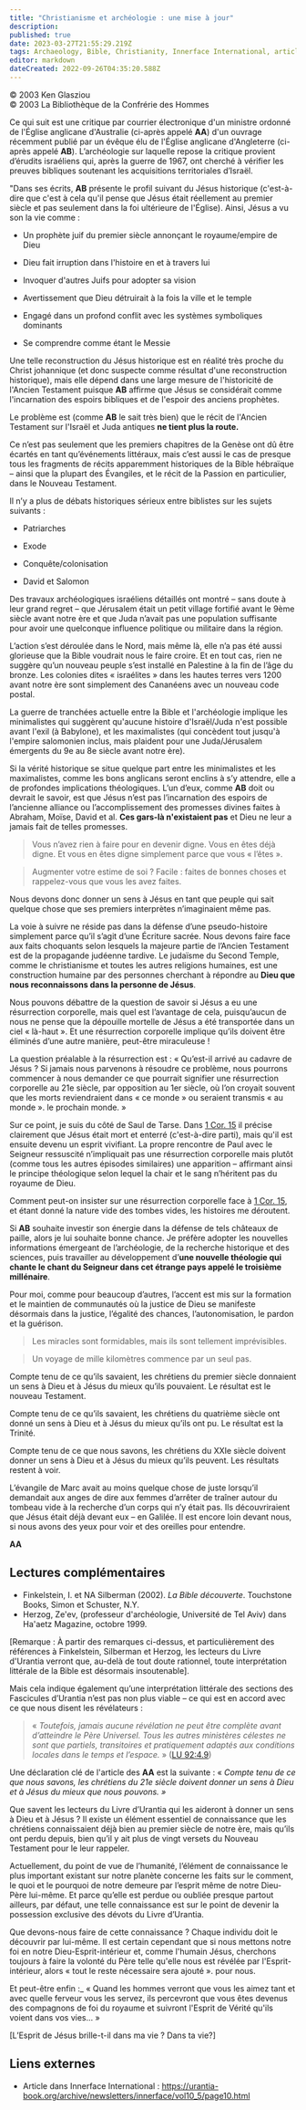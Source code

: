 ```yaml
---
title: "Christianisme et archéologie : une mise à jour"
description: 
published: true
date: 2023-03-27T21:55:29.219Z
tags: Archaeology, Bible, Christianity, Innerface International, article
editor: markdown
dateCreated: 2022-09-26T04:35:20.588Z
---
```


<p class="v-card v-sheet theme--light gray lighten-3 px-2">© 2003 Ken Glasziou<br>© 2003 La Bibliothèque de la Confrérie des Hommes</p>


Ce qui suit est une critique par courrier électronique d'un ministre ordonné de l'Église anglicane d'Australie (ci-après appelé **AA**) d'un ouvrage récemment publié par un évêque élu de l'Église anglicane d'Angleterre (ci-après appelé **AB**). L’archéologie sur laquelle repose la critique provient d’érudits israéliens qui, après la guerre de 1967, ont cherché à vérifier les preuves bibliques soutenant les acquisitions territoriales d’Israël.

"Dans ses écrits, **AB** présente le profil suivant du Jésus historique (c'est-à-dire que c'est à cela qu'il pense que Jésus était réellement au premier siècle et pas seulement dans la foi ultérieure de l'Église). Ainsi, Jésus a vu son la vie comme :

- Un prophète juif du premier siècle annonçant le royaume/empire de Dieu

- Dieu fait irruption dans l'histoire en et à travers lui

- Invoquer d'autres Juifs pour adopter sa vision

- Avertissement que Dieu détruirait à la fois la ville et le temple

- Engagé dans un profond conflit avec les systèmes symboliques dominants

- Se comprendre comme étant le Messie

Une telle reconstruction du Jésus historique est en réalité très proche du Christ johannique (et donc suspecte comme résultat d'une reconstruction historique), mais elle dépend dans une large mesure de l'historicité de l'Ancien Testament puisque **AB** affirme que Jésus se considérait comme l'incarnation des espoirs bibliques et de l'espoir des anciens prophètes.

Le problème est (comme **AB** le sait très bien) que le récit de l'Ancien Testament sur l'Israël et Juda antiques **ne tient plus la route.**

Ce n’est pas seulement que les premiers chapitres de la Genèse ont dû être écartés en tant qu’événements littéraux, mais c’est aussi le cas de presque tous les fragments de récits apparemment historiques de la Bible hébraïque – ainsi que la plupart des Évangiles, et le récit de la Passion en particulier, dans le Nouveau Testament.

Il n’y a plus de débats historiques sérieux entre biblistes sur les sujets suivants :

- Patriarches

- Exode

- Conquête/colonisation

- David et Salomon

Des travaux archéologiques israéliens détaillés ont montré – sans doute à leur grand regret – que Jérusalem était un petit village fortifié avant le 9ème siècle avant notre ère et que Juda n’avait pas une population suffisante pour avoir une quelconque influence politique ou militaire dans la région.

L’action s’est déroulée dans le Nord, mais même là, elle n’a pas été aussi glorieuse que la Bible voudrait nous le faire croire. Et en tout cas, rien ne suggère qu’un nouveau peuple s’est installé en Palestine à la fin de l’âge du bronze. Les colonies dites « israélites » dans les hautes terres vers 1200 avant notre ère sont simplement des Cananéens avec un nouveau code postal.

La guerre de tranchées actuelle entre la Bible et l'archéologie implique les minimalistes qui suggèrent qu'aucune histoire d'Israël/Juda n'est possible avant l'exil (à Babylone), et les maximalistes (qui concèdent tout jusqu'à l'empire salomonien inclus, mais plaident pour une Juda/Jérusalem émergents du 9e au 8e siècle avant notre ère).

Si la vérité historique se situe quelque part entre les minimalistes et les maximalistes, comme les bons anglicans seront enclins à s’y attendre, elle a de profondes implications théologiques. L’un d’eux, comme **AB** doit ou devrait le savoir, est que Jésus n’est pas l’incarnation des espoirs de l’ancienne alliance ou l’accomplissement des promesses divines faites à Abraham, Moïse, David et al. **Ces gars-là n'existaient pas** et Dieu ne leur a jamais fait de telles promesses.

> Vous n’avez rien à faire pour en devenir digne. Vous en êtes déjà digne. Et vous en êtes digne simplement parce que vous « l’êtes ».

> Augmenter votre estime de soi ? Facile : faites de bonnes choses et rappelez-vous que vous les avez faites.

Nous devons donc donner un sens à Jésus en tant que peuple qui sait quelque chose que ses premiers interprètes n’imaginaient même pas.

La voie à suivre ne réside pas dans la défense d’une pseudo-histoire simplement parce qu’il s’agit d’une Écriture sacrée. Nous devons faire face aux faits choquants selon lesquels la majeure partie de l’Ancien Testament est de la propagande judéenne tardive. Le judaïsme du Second Temple, comme le christianisme et toutes les autres religions humaines, est une construction humaine par des personnes cherchant à répondre au **Dieu que nous reconnaissons dans la personne de Jésus**.

Nous pouvons débattre de la question de savoir si Jésus a eu une résurrection corporelle, mais quel est l’avantage de cela, puisqu’aucun de nous ne pense que la dépouille mortelle de Jésus a été transportée dans un ciel « là-haut ». Et une résurrection corporelle implique qu’ils doivent être éliminés d’une autre manière, peut-être miraculeuse !

La question préalable à la résurrection est : « Qu’est-il arrivé au cadavre de Jésus ? Si jamais nous parvenons à résoudre ce problème, nous pourrons commencer à nous demander ce que pourrait signifier une résurrection corporelle au 21e siècle, par opposition au 1er siècle, où l’on croyait souvent que les morts reviendraient dans « ce monde » ou seraient transmis « au monde ». le prochain monde. »

Sur ce point, je suis du côté de Saul de Tarse. Dans [1 Cor. 15](/fr/Bible/1_Corinthians/15) il précise clairement que Jésus était mort et enterré (c'est-à-dire parti), mais qu'il est ensuite devenu un esprit vivifiant. La propre rencontre de Paul avec le Seigneur ressuscité n’impliquait pas une résurrection corporelle mais plutôt (comme tous les autres épisodes similaires) une apparition – affirmant ainsi le principe théologique selon lequel la chair et le sang n’héritent pas du royaume de Dieu.

Comment peut-on insister sur une résurrection corporelle face à [1 Cor. 15](/fr/Bible/1_Corinthians/15), et étant donné la nature vide des tombes vides, les histoires me déroutent.

Si **AB** souhaite investir son énergie dans la défense de tels châteaux de paille, alors je lui souhaite bonne chance. Je préfère adopter les nouvelles informations émergeant de l’archéologie, de la recherche historique et des sciences, puis travailler au développement d’**une nouvelle théologie qui chante le chant du Seigneur dans cet étrange pays appelé le troisième millénaire**.

Pour moi, comme pour beaucoup d’autres, l’accent est mis sur la formation et le maintien de communautés où la justice de Dieu se manifeste désormais dans la justice, l’égalité des chances, l’autonomisation, le pardon et la guérison.

> Les miracles sont formidables, mais ils sont tellement imprévisibles.

> Un voyage de mille kilomètres commence par un seul pas.

Compte tenu de ce qu’ils savaient, les chrétiens du premier siècle donnaient un sens à Dieu et à Jésus du mieux qu’ils pouvaient. Le résultat est le nouveau Testament.

Compte tenu de ce qu’ils savaient, les chrétiens du quatrième siècle ont donné un sens à Dieu et à Jésus du mieux qu’ils ont pu. Le résultat est la Trinité.

Compte tenu de ce que nous savons, les chrétiens du XXIe siècle doivent donner un sens à Dieu et à Jésus du mieux qu’ils peuvent. Les résultats restent à voir.

L’évangile de Marc avait au moins quelque chose de juste lorsqu’il demandait aux anges de dire aux femmes d’arrêter de traîner autour du tombeau vide à la recherche d’un corps qui n’y était pas. Ils découvriraient que Jésus était déjà devant eux – en Galilée. Il est encore loin devant nous, si nous avons des yeux pour voir et des oreilles pour entendre.

**AA**

## Lectures complémentaires

- Finkelstein, I. et NA Silberman (2002). _La Bible découverte_. Touchstone Books, Simon et Schuster, N.Y.
- Herzog, Ze'ev, (professeur d'archéologie, Université de Tel Aviv) dans Ha'aetz Magazine, octobre 1999.

[Remarque : À partir des remarques ci-dessus, et particulièrement des références à Finkelstein, Silberman et Herzog, les lecteurs du Livre d'Urantia verront que, au-delà de tout doute rationnel, toute interprétation littérale de la Bible est désormais insoutenable].

Mais cela indique également qu’une interprétation littérale des sections des Fascicules d’Urantia n’est pas non plus viable – ce qui est en accord avec ce que nous disent les révélateurs :

> « _Toutefois, jamais aucune révélation ne peut être complète avant d’atteindre le Père Universel. Tous les autres ministères célestes ne sont que partiels, transitoires et pratiquement adaptés aux conditions locales dans le temps et l’espace._ » (<a id="a96_249"></a>[LU 92:4.9](/fr/The_Urantia_Book/92#p4_9))

Une déclaration clé de l'article des **AA** est la suivante : « _Compte tenu de ce que nous savons, les chrétiens du 21e siècle doivent donner un sens à Dieu et à Jésus du mieux que nous pouvons. »_

Que savent les lecteurs du Livre d’Urantia qui les aideront à donner un sens à Dieu et à Jésus ? Il existe un élément essentiel de connaissance que les chrétiens connaissaient déjà bien au premier siècle de notre ère, mais qu’ils ont perdu depuis, bien qu’il y ait plus de vingt versets du Nouveau Testament pour le leur rappeler.

Actuellement, du point de vue de l’humanité, l’élément de connaissance le plus important existant sur notre planète concerne les faits sur le comment, le quoi et le pourquoi de notre demeure par l’esprit même de notre Dieu-Père lui-même. Et parce qu’elle est perdue ou oubliée presque partout ailleurs, par défaut, une telle connaissance est sur le point de devenir la possession exclusive des dévots du Livre d’Urantia.

Que devons-nous faire de cette connaissance ? Chaque individu doit le découvrir par lui-même. Il est certain cependant que si nous mettons notre foi en notre Dieu-Esprit-intérieur et, comme l'humain Jésus, cherchons toujours à faire la volonté du Père telle qu'elle nous est révélée par l'Esprit-intérieur, alors « tout le reste nécessaire sera ajouté ». pour nous.

Et peut-être enfin :_ « Quand les hommes verront que vous les aimez tant et avec quelle ferveur vous les servez, ils percevront que vous êtes devenus des compagnons de foi du royaume et suivront l'Esprit de Vérité qu'ils voient dans vos vies... »

[L’Esprit de Jésus brille-t-il dans ma vie ? Dans ta vie?]

## Liens externes

- Article dans Innerface International : https://urantia-book.org/archive/newsletters/innerface/vol10_5/page10.html



